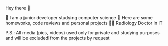 Hey there 👋

🔭 I am a junior developer studying computer science
🌱 Here are some homeworks, code reviews and personal projects
👩‍⚕️ Radiology Doctor in IT

P.S.: All media (pics, videos) used only for private and studying purposes and will be excluded from the projects by request
